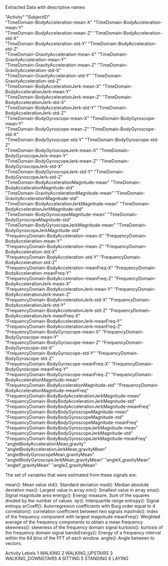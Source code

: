 
Extracted Data with descriptive names

 "Activity"                                                   "SubjectID"                                                 
 "TimeDomain-BodyAcceleration-mean-X"                         "TimeDomain-BodyAcceleration-mean-Y"                        
 "TimeDomain-BodyAcceleration-mean-Z"                         "TimeDomain-BodyAcceleration-std-X"                         
 "TimeDomain-BodyAcceleration-std-Y"                          "TimeDomain-BodyAcceleration-std-Z"                         
 "TimeDomain-GravityAcceleration-mean-X"                      "TimeDomain-GravityAcceleration-mean-Y"                     
 "TimeDomain-GravityAcceleration-mean-Z"                      "TimeDomain-GravityAcceleration-std-X"                      
 "TimeDomain-GravityAcceleration-std-Y"                       "TimeDomain-GravityAcceleration-std-Z"                      
 "TimeDomain-BodyAccelerationJerk-mean-X"                     "TimeDomain-BodyAccelerationJerk-mean-Y"                    
 "TimeDomain-BodyAccelerationJerk-mean-Z"                     "TimeDomain-BodyAccelerationJerk-std-X"                     
 "TimeDomain-BodyAccelerationJerk-std-Y"                      "TimeDomain-BodyAccelerationJerk-std-Z"                     
 "TimeDomain-BodyGyroscope-mean-X"                            "TimeDomain-BodyGyroscope-mean-Y"                           
 "TimeDomain-BodyGyroscope-mean-Z"                            "TimeDomain-BodyGyroscope-std-X"                            
 "TimeDomain-BodyGyroscope-std-Y"                             "TimeDomain-BodyGyroscope-std-Z"                            
 "TimeDomain-BodyGyroscopeJerk-mean-X"                        "TimeDomain-BodyGyroscopeJerk-mean-Y"                       
 "TimeDomain-BodyGyroscopeJerk-mean-Z"                        "TimeDomain-BodyGyroscopeJerk-std-X"                        
 "TimeDomain-BodyGyroscopeJerk-std-Y"                         "TimeDomain-BodyGyroscopeJerk-std-Z"                        
 "TimeDomain-BodyAccelerationMagnitude-mean"                  "TimeDomain-BodyAccelerationMagnitude-std"                  
 "TimeDomain-GravityAccelerationMagnitude-mean"               "TimeDomain-GravityAccelerationMagnitude-std"               
 "TimeDomain-BodyAccelerationJerkMagnitude-mean"              "TimeDomain-BodyAccelerationJerkMagnitude-std"              
 "TimeDomain-BodyGyroscopeMagnitude-mean"                     "TimeDomain-BodyGyroscopeMagnitude-std"                     
 "TimeDomain-BodyGyroscopeJerkMagnitude-mean"                 "TimeDomain-BodyGyroscopeJerkMagnitude-std"                 
 "FrequencyDomain-BodyAcceleration-mean-X"                    "FrequencyDomain-BodyAcceleration-mean-Y"                   
 "FrequencyDomain-BodyAcceleration-mean-Z"                    "FrequencyDomain-BodyAcceleration-std-X"                    
 "FrequencyDomain-BodyAcceleration-std-Y"                     "FrequencyDomain-BodyAcceleration-std-Z"                    
 "FrequencyDomain-BodyAcceleration-meanFreq-X"                "FrequencyDomain-BodyAcceleration-meanFreq-Y"               
 "FrequencyDomain-BodyAcceleration-meanFreq-Z"                "FrequencyDomain-BodyAccelerationJerk-mean-X"               
 "FrequencyDomain-BodyAccelerationJerk-mean-Y"                "FrequencyDomain-BodyAccelerationJerk-mean-Z"               
 "FrequencyDomain-BodyAccelerationJerk-std-X"                 "FrequencyDomain-BodyAccelerationJerk-std-Y"                
 "FrequencyDomain-BodyAccelerationJerk-std-Z"                 "FrequencyDomain-BodyAccelerationJerk-meanFreq-X"           
 "FrequencyDomain-BodyAccelerationJerk-meanFreq-Y"            "FrequencyDomain-BodyAccelerationJerk-meanFreq-Z"           
 "FrequencyDomain-BodyGyroscope-mean-X"                       "FrequencyDomain-BodyGyroscope-mean-Y"                      
 "FrequencyDomain-BodyGyroscope-mean-Z"                       "FrequencyDomain-BodyGyroscope-std-X"                       
 "FrequencyDomain-BodyGyroscope-std-Y"                        "FrequencyDomain-BodyGyroscope-std-Z"                       
 "FrequencyDomain-BodyGyroscope-meanFreq-X"                   "FrequencyDomain-BodyGyroscope-meanFreq-Y"                  
 "FrequencyDomain-BodyGyroscope-meanFreq-Z"                   "FrequencyDomain-BodyAccelerationMagnitude-mean"            
 "FrequencyDomain-BodyAccelerationMagnitude-std"              "FrequencyDomain-BodyAccelerationMagnitude-meanFreq"        
 "FrequencyDomain-BodyBodyAccelerationJerkMagnitude-mean"     "FrequencyDomain-BodyBodyAccelerationJerkMagnitude-std"     
 "FrequencyDomain-BodyBodyAccelerationJerkMagnitude-meanFreq" "FrequencyDomain-BodyBodyGyroscopeMagnitude-mean"           
 "FrequencyDomain-BodyBodyGyroscopeMagnitude-std"             "FrequencyDomain-BodyBodyGyroscopeMagnitude-meanFreq"       
 "FrequencyDomain-BodyBodyGyroscopeJerkMagnitude-mean"        "FrequencyDomain-BodyBodyGyroscopeJerkMagnitude-std"        
 "FrequencyDomain-BodyBodyGyroscopeJerkMagnitude-meanFreq"    "angletBodyAccelerationMean,gravity"                        
 "angletBodyAccelerationJerkMean,gravityMean"                 "angletBodyGyroscopeMean,gravityMean"                       
 "angletBodyGyroscopeJerkMean,gravityMean"                    "angleX,gravityMean"                                        
 "angleY,gravityMean"                                         "angleZ,gravityMean"         
 
The set of variables that were estimated from these signals are: 

mean(): Mean value
std(): Standard deviation
mad(): Median absolute deviation 
max(): Largest value in array
min(): Smallest value in array
sma(): Signal magnitude area
energy(): Energy measure. Sum of the squares divided by the number of values. 
iqr(): Interquartile range 
entropy(): Signal entropy
arCoeff(): Autorregresion coefficients with Burg order equal to 4
correlation(): correlation coefficient between two signals
maxInds(): index of the frequency component with largest magnitude
meanFreq(): Weighted average of the frequency components to obtain a mean frequency
skewness(): skewness of the frequency domain signal 
kurtosis(): kurtosis of the frequency domain signal 
bandsEnergy(): Energy of a frequency interval within the 64 bins of the FFT of each window.
angle(): Angle between to vectors.


Activity Lebels
1 WALKING
2 WALKING_UPSTAIRS
3 WALKING_DOWNSTAIRS
4 SITTING
5 STANDING
6 LAYING
